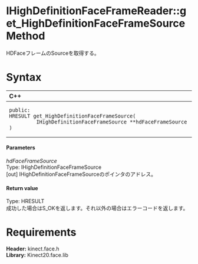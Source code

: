 IHighDefinitionFaceFrameReader::get\_HighDefinitionFaceFrameSource Method  
=============================================  

HDFaceフレームのSourceを取得する。 <span id="syntaxSection"></span>

Syntax  
======  

<table>
<colgroup>
<col width="100%" />
</colgroup>
<thead>
<tr class="header">
<th align="left">C++</th>
</tr>
</thead>
<tbody>
<tr class="odd">
<td align="left"><pre><code>public:  
HRESULT get_HighDefinitionFaceFrameSource(  
         IHighDefinitionFaceFrameSource **hdFaceFrameSource  
)</code></pre></td>
</tr>
</tbody>
</table>

<span id="ID4EG"></span>
#### Parameters  

*hdFaceFrameSource*    
Type: IHighDefinitionFaceFrameSource  
[out] IHighDefinitionFaceFrameSourceのポインタのアドレス。  

<span id="ID4EP"></span>
#### Return value  

Type: HRESULT  
成功した場合はS\_OKを返します。それ以外の場合はエラーコードを返します。  

<span id="requirements"></span>

Requirements  
============  

**Header:** kinect.face.h  
**Library:** Kinect20.face.lib  



<!--Please do not edit the data in the comment block below.-->
<!--
TOCTitle : get_HighDefinitionFaceFrameSource Method
RLTitle : IHighDefinitionFaceFrameReader::get_HighDefinitionFaceFrameSource Method
KeywordK : get_HighDefinitionFaceFrameSource method
KeywordK : IHighDefinitionFaceFrameReader::get_HighDefinitionFaceFrameSource method
KeywordF : IHighDefinitionFaceFrameReader::get_HighDefinitionFaceFrameSource
KeywordF : get_HighDefinitionFaceFrameSource
KeywordF : Microsoft.Kinect.face.IHighDefinitionFaceFrameReader.get_HighDefinitionFaceFrameSource(IHighDefinitionFaceFrameSource@)
KeywordA : M:Microsoft.Kinect.face.IHighDefinitionFaceFrameReader.get_HighDefinitionFaceFrameSource(IHighDefinitionFaceFrameSource@)
AssetID : M:Microsoft.Kinect.face.IHighDefinitionFaceFrameReader.get_HighDefinitionFaceFrameSource(IHighDefinitionFaceFrameSource@)
Locale : en-us
CommunityContent : 1
APIType : Managed
APILocation : 
APIName : Microsoft.Kinect.face.IHighDefinitionFaceFrameReader::get_HighDefinitionFaceFrameSource
TargetOS : Windows
TopicType : kbSyntax
DevLang : C++
DocSet : K4Wv2
ProjType : K4Wv2Proj
Technology : Kinect for Windows
Product : Kinect for Windows SDK v2
productversion : 20
-->
